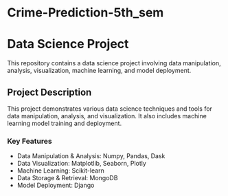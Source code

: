 # Crime-Prediction-5th_sem
# Data Science Project

This repository contains a data science project involving data manipulation, analysis, visualization, machine learning, and model deployment.

## Project Description

This project demonstrates various data science techniques and tools for data manipulation, analysis, and visualization. It also includes machine learning model training and deployment.

### Key Features
- Data Manipulation & Analysis: Numpy, Pandas, Dask
- Data Visualization: Matplotlib, Seaborn, Plotly
- Machine Learning: Scikit-learn
- Data Storage & Retrieval: MongoDB
- Model Deployment: Django


